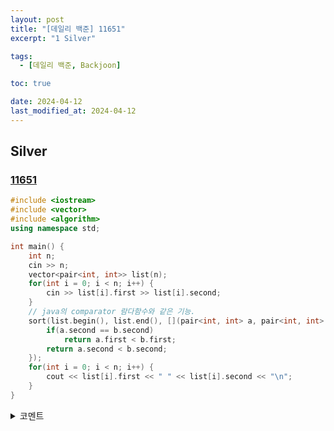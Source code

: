 ```yaml
---
layout: post
title: "[데일리 백준] 11651"
excerpt: "1 Silver"

tags:
  - [데일리 백준, Backjoon]

toc: true

date: 2024-04-12
last_modified_at: 2024-04-12
---
```

## Silver
### [11651][def]

```c++
#include <iostream>
#include <vector>
#include <algorithm>
using namespace std;

int main() {
    int n;
    cin >> n;
    vector<pair<int, int>> list(n);
    for(int i = 0; i < n; i++) {
        cin >> list[i].first >> list[i].second;
    }
    // java의 comparator 람다함수와 같은 기능.
    sort(list.begin(), list.end(), [](pair<int, int> a, pair<int, int> b) {
        if(a.second == b.second)
            return a.first < b.first;
        return a.second < b.second;
    });
    for(int i = 0; i < n; i++) {
        cout << list[i].first << " " << list[i].second << "\n";
    }
}
```

<details>
<summary>코멘트</summary>
<div markdown="1">

- c++의 람다식에 대하여 간략하게 알아보는 시간을 가졌음.  
모양이 다른 언어들과 비교했을 때 또 색다르다.  

</div>
</details>

[def]: https://www.acmicpc.net/problem/11651